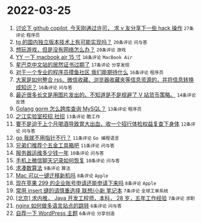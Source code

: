 # 2022-03-25

1. [讨论下 github copilot, 今天刚通过许可， 求 v 友分享下一些 hack 操作](https://www.v2ex.com/t/842780) `27条评论` `程序员`
1. [tg 的国内独立版本技术上有可能实现吗？](https://www.v2ex.com/t/842799) `20条评论` `问与答`
1. [想玩游戏，但是没有网络怎么办？](https://www.v2ex.com/t/842759) `20条评论` `游戏`
1. [YY 一下 macbook air 15 寸](https://www.v2ex.com/t/842770) `18条评论` `MacBook Air`
1. [星巴克中文站的居然证书过期了](https://www.v2ex.com/t/842785) `17条评论` `分享发现`
1. [对于一个专业的程序员摸鱼社区 我们能期待什么](https://www.v2ex.com/t/842802) `16条评论` `程序员`
1. [大家是如何整合 rss、微信收藏、浏览器收藏夹等信息资源的，并将信息转换成知识？](https://www.v2ex.com/t/842758) `16条评论` `问与答`
1. [最近很多长文是用图片发出的。不知道是不是规避了 V 站货币策略。](https://www.v2ex.com/t/842769) `14条评论` `反馈`
1. [Golang gorm 怎么跨库查询 MySQL？](https://www.v2ex.com/t/842781) `13条评论` `程序员`
1. [之江实验室校招 社招](https://www.v2ex.com/t/842768) `13条评论` `酷工作`
1. [要不是迫于上个月喝酒导致胃大出血，收一个招行体检权益复查下身体](https://www.v2ex.com/t/842778) `12条评论` `问与答`
1. [go 我就不用指针不行？](https://www.v2ex.com/t/842797) `11条评论` `Go 编程语言`
1. [兄弟们推荐个五金工具箱吧](https://www.v2ex.com/t/842792) `11条评论` `问与答`
1. [服务器运维多少钱一年](https://www.v2ex.com/t/842807) `10条评论` `问与答`
1. [手机上微信聊天记录如何恢复](https://www.v2ex.com/t/842762) `10条评论` `问与答`
1. [求凑数算法](https://www.v2ex.com/t/842767) `9条评论` `算法`
1. [Mac 可以一键迁移新机吗](https://www.v2ex.com/t/842789) `8条评论` `Apple`
1. [现在苹果 299 的企业账号申请还能申请下来吗](https://www.v2ex.com/t/842773) `8条评论` `Apple`
1. [常用 insert 键的请慎重选择 联想/小新 笔记本](https://www.v2ex.com/t/842808) `7条评论` `全球工单系统`
1. [[北京] 求内推， Java 开发工程师，本科， 28 岁，五年工作经验](https://www.v2ex.com/t/842783) `7条评论` `求职`
1. [nginx 如何做多语言站点的跳转](https://www.v2ex.com/t/842798) `6条评论` `问与答`
1. [自荐一下 WordPress 主题](https://www.v2ex.com/t/842779) `6条评论` `分享创造`
